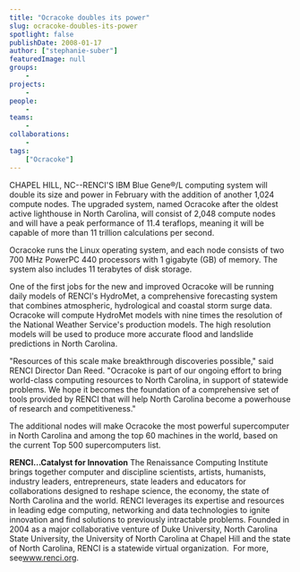 ```yaml
---
title: "Ocracoke doubles its power"
slug: ocracoke-doubles-its-power
spotlight: false
publishDate: 2008-01-17
author: ["stephanie-suber"]
featuredImage: null
groups:
    - 
projects:
    - 
people:
    - 
teams: 
    - 
collaborations:
    - 
tags:
    ["Ocracoke"]
---
```

<p class="head2">CHAPEL HILL, NC--RENCI'S IBM Blue Gene®/L computing system will double its size and power in February with the addition of another 1,024 compute nodes. The upgraded system, named Ocracoke after the oldest active lighthouse in North Carolina, will consist of 2,048 compute nodes and will have a peak performance of 11.4 teraflops, meaning it will be capable of more than 11 trillion calculations per second.  </p>
Ocracoke runs the Linux operating system, and each node consists of two 700 MHz PowerPC 440 processors with 1 gigabyte (GB) of memory. The system also includes 11 terabytes of disk storage.

One of the first jobs for the new and improved Ocracoke will be running daily models of RENCI's HydroMet, a comprehensive forecasting system that combines atmospheric, hydrological and coastal storm surge data. Ocracoke will compute HydroMet models with nine times the resolution of the National Weather Service's production models. The high resolution models will be used to produce more accurate flood and landslide predictions in North Carolina.

"Resources of this scale make breakthrough discoveries possible," said RENCI Director Dan Reed. "Ocracoke is part of our ongoing effort to bring world-class computing resources to North Carolina, in support of statewide problems. We hope it becomes the foundation of a comprehensive set of tools provided by RENCI that will help North Carolina become a powerhouse of research and competitiveness."

The additional nodes will make Ocracoke the most powerful supercomputer in North Carolina and among the top 60 machines in the world, based on the current Top 500 supercomputers list.

<strong>RENCI…Catalyst for Innovation</strong>
The Renaissance Computing Institute brings together computer and discipline scientists, artists, humanists, industry leaders, entrepreneurs, state leaders and educators for collaborations designed to reshape science, the economy, the state of North Carolina and the world. RENCI leverages its expertise and resources in leading edge computing, networking and data technologies to ignite innovation and find solutions to previously intractable problems. Founded in 2004 as a major collaborative venture of Duke University, North Carolina State University, the University of North Carolina at Chapel Hill and the state of North Carolina, RENCI is a statewide virtual organization.  For more, see<a href="https://www.renci.org/">www.renci.org</a>.
